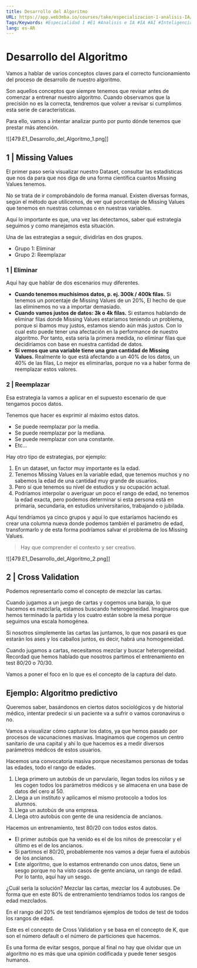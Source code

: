 ```yaml
---
title: Desarrollo del Algoritmo
URL: https://app.web3mba.io/courses/take/especializacion-1-analisis-IA/texts/41658579-u3-1-desarrollo-del-algoritmo
Tags/Keywords: #Especialidad 1 #E1 #Analisis e IA #IA #AI #Inteligencia Artificial #E1U3 #analisis avanzado #desarrollo del algoritmo #Algoritmo
lang: es-AR
---
```

# Desarrollo del Algoritmo
Vamos a hablar de varios conceptos claves para el correcto funcionamiento del proceso de desarrollo de nuestro algoritmo.

Son aquellos conceptos que siempre tenemos que revisar antes de comenzar a entrenar nuestro algoritmo. Cuando observamos que la precisión no es la correcta, tendremos que volver a revisar si cumplimos esta serie de características. 

Para ello, vamos a intentar analizar punto por punto dónde tenemos que prestar más atención. 

![[479.E1_Desarrollo_del_Algoritmo_1.png]]

## 1 | Missing Values
El primer paso sería visualizar nuestro Dataset, consultar las estadísticas que nos da para que nos diga de una forma científica cuantos Missing Values tenemos. 

No se trata de ir comprobándolo de forma manual. Existen diversas formas, según el método que utilicemos, de ver qué porcentaje de Missing Values que tenemos en nuestras columnas o en nuestras variables. 

Aquí lo importante es que, una vez las detectamos, saber qué estrategia seguimos y como manejamos esta situación.

Una de las estrategias a seguir, dividirlas en dos grupos. 
- Grupo 1: Eliminar
- Grupo 2: Reemplazar 

 ### 1 | Eliminar
Aquí hay que hablar de dos escenarios muy diferentes. 
- **Cuando tenemos muchísimos datos, p. ej. 300k / 400k filas.** Si tenemos un porcentaje de Missing Values de un 20%, El hecho de que las eliminemos no va a importar demasiado. 
- **Cuando vamos justos de datos: 3k o 4k filas.** Si estamos hablando de eliminar filas donde Missing Values estaríamos teniendo un problema, porque si íbamos muy justos, estamos siendo aún más justos. Con lo cual esto puede tener una afectación en la performance de nuestro algoritmo. Por tanto, esta sería la primera medida, no eliminar filas que decidiríamos con base en nuestra cantidad de datos. 
- **Si vemos que una variable tiene una gran cantidad de Missing Values.** Realmente lo que está afectando a un 40% de los datos, un 40% de las filas, Lo mejor es eliminarlas, porque no va a haber forma de reemplazar estos valores.

### 2 | Reemplazar
Esa estrategia la vamos a aplicar en el supuesto escenario de que tengamos pocos datos. 

Tenemos que hacer es exprimir al máximo estos datos. 
- Se puede reemplazar por la media. 
- Se puede reemplazar por la mediana. 
- Se puede reemplazar con una constante.
- Etc…

Hay otro tipo de estrategias, por ejemplo: 
1. En un dataset, un factor muy importante es la edad. 
2. Tenemos Missing Values en la variable edad, que tenemos muchos y no sabemos la edad de una cantidad muy grande de usuarios. 
3. Pero sí que tenemos su nivel de estudios y su ocupación actual. 
4. Podríamos interpolar o averiguar un poco el rango de edad, no tenemos la edad exacta, pero podemos determinar si esta persona está en primaria, secundaria, en estudios universitarios, trabajando o jubilada. 

Aquí tendríamos ya cinco grupos y aquí lo que estaríamos haciendo es crear una columna nueva donde podemos también el parámetro de edad, transformarlo y de esta forma podríamos salvar el problema de los Missing Values. 

> Hay que comprender el contexto y ser creativo.

![[479.E1_Desarrollo_del_Algoritmo_2.png]]

## 2 | Cross Validation
Podemos representarlo como el concepto de mezclar las cartas. 

Cuando jugamos a un juego de cartas y cogemos una baraja, lo que hacemos es mezclarla, estamos buscando heterogeneidad. Imaginaros que hemos terminado la partida y los cuatro están sobre la mesa porque seguimos una escala homogénea.

Si nosotros simplemente las cartas las juntamos, lo que nos pasará es que estarán los ases y los caballos juntos, es decir, habrá una homogeneidad. 

Cuando jugamos a cartas, necesitamos mezclar y buscar heterogeneidad. Recordad que hemos hablado que nosotros partimos el entrenamiento en test 80/20 o 70/30. 

Vamos a poner el foco en lo que es el concepto de la captura del dato. 

## Ejemplo: Algoritmo predictivo 
Queremos saber, basándonos en ciertos datos sociológicos y de historial médico, intentar predecir si un paciente va a sufrir o vamos coronavirus o no. 

Vamos a visualizar cómo capturar los datos, ya que hemos pasado por procesos de vacunaciones masivas. Imaginamos que cogemos un centro sanitario de una capital y ahí lo que hacemos es a medir diversos parámetros médicos de estos usuarios. 

Hacemos una convocatoria masiva porque necesitamos personas de todas las edades, todo el rango de edades.
1. Llega primero un autobús de un parvulario, llegan todos los niños y se les cogen todos los parámetros médicos y se almacena en una base de datos del cero al 50. 
2. Llega a un instituto y aplicamos el mismo protocolo a todos los alumnos. 
3. Llega un autobús de una empresa. 
4. Llega otro autobús con gente de una residencia de ancianos. 

Hacemos un entrenamiento, test 80/20 con todos estos datos.
- El primer autobús que ha venido es el de los niños de preescolar y el último es el de los ancianos. 
- Si partimos el 80/20, probablemente nos vamos a dejar fuera el autobús de los ancianos. 
- Este algoritmo, que lo estamos entrenando con unos datos, tiene un sesgo porque no ha visto casos de gente anciana, un rango de edad. Por lo tanto, aquí hay un sesgo. 

¿Cuál sería la solución? Mezclar las cartas, mezclar los 4 autobuses. De forma que en este 80% de entrenamiento tendríamos todos los rangos de edad mezclados.

En el rango del 20% de test tendríamos ejemplos de todos de test de todos los rangos de edad. 

Este es el concepto de Cross Validation y se basa en el concepto de K, que son el número default o el número de particiones que hacemos. 

Es una forma de evitar sesgos, porque al final no hay que olvidar que un algoritmo no es más que una opinión codificada y puede tener sesgos humanos.